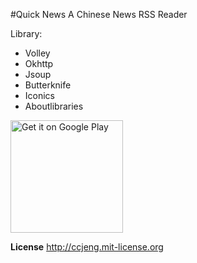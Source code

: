 #Quick News
A Chinese News RSS Reader

Library:
* Volley
* Okhttp
* Jsoup
* Butterknife
* Iconics
* Aboutlibraries

<a href="https://play.google.com/store/apps/details?id=com.ccjeng.news&utm_source=global_co&utm_medium=prtnr&utm_content=Mar2515&utm_campaign=PartBadge&pcampaignid=MKT-Other-global-all-co-prtnr-py-PartBadge-Mar2515-1"><img alt="Get it on Google Play" src="https://play.google.com/intl/en_us/badges/images/generic/en-play-badge.png" width="180" /></a>

**License**
http://ccjeng.mit-license.org

